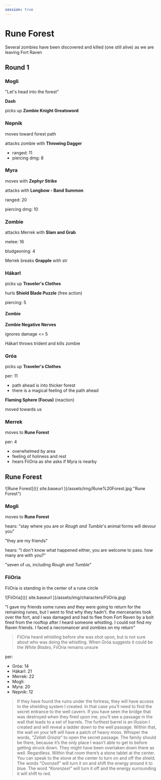 ```yaml
---
session: true
---
```


# Rune Forest

Several zombies have been discovered and killed (one still alive) as we are leaving <location>Fort Raven</location>

## Round 1

### Mogli

"Let's head into the forest"

**Dash**

picks up **Zombie Knight Greatsword**

### Nepnik

moves toward forest path

attacks zombie with **Throwing Dagger**
- ranged: 11
- piercing dmg: 8

### Myra

moves with **Zephyr Strike**

attacks with **Longbow - Band Summon**

ranged: 20 

piercing dmg: 10

### Zombie

attacks <merrek>Merrek</merrek> with **Slam and Grab**

melee: 16

bludgeoning: 4

<merrek>Merrek</merrek> breaks **Grapple** with str

### Hákarl

picks up **Traveler's Clothes**

hurls **Shield Blade Puzzle** (free action)

piercing: 5

#### Zombie

**Zombie Negative Nerves**

ignores damage <= 5

<hakarl>Hákarl</hakarl> throws trident and kills zombie

### Gróa

picks up **Traveler's Clothes**

per: 11

- path ahead is into thicker forest
- there is a magical feeling of the path ahead

**Flaming Sphere (Focus)** (reaction)

moved towards us

### Merrek

moves to **Rune Forest**

per: 4

- overwhelmed by area
- feeling of holiness and rest
- hears <fiioria>FiiOria</fiioria> as she asks if <myra>Myra</myra> is nearby

## Rune Forest

![Rune Forest]({{ site.baseurl }}/assets/img/Rune%20Forest.jpg "Rune Forest")

### Mogli

moves to **Rune Forest**

hears: "stay where you are or _<merrek>Rough</merrek> and <myra>Tumble</myra>_'s animal forms will devour you"

"they are my friends"

hears: "I don't know what happened either, you are welcome to pass. how many are with you?"

"seven of us, including _<merrek>Rough</merrek> and <myra>Tumble</myra>_"

### FiiOria

<fiioria>FiiOria</fiioria> is standing in the center of a rune circle

![FiiOria]({{ site.baseurl }}/assets/img/characters/FiiOria.jpg)

"I gave my friends some runes and they were going to return for the remaining runes, but I went to find why they hadn't. the mercenaries took over the fort, and I was damaged and had to flee from <location>Fort Raven</location> by a bolt fired from the rooftop after I heard someone whistling. I could not find my Raven friends. I faced a necromancer and zombies on my return"

> <span><fiioria>FiiOria</fiioria> heard whistling before she was shot upon, but is not sure about who was doing the whistling. When <groa>Gróa</groa> suggests it could be the _White Blades_, <fiioria>FiiOria</fiioria> remains unsure</span>

per:
- <span><groa>Gróa</groa>: 14</span>
- <span><hakarl>Hákarl</hakarl>: 21</span>
- <span><merrek>Merrek</merrek>: 22</span>
- <span><mogli>Mogli</mogli>: </span>
- <span><myra>Myra</myra>: 20</span>
- <span><nepnik>Nepnik</nepnik>: 12</span>


> If they have found the ruins under the fortress, they will have access to the shielding system I created. In that case you’ll need to find the secret entrance to the well cavern. If you have seen the bridge that was destroyed when they fired upon me, you’ll see a passage in the wall that leads to a set of barrels. The furthest barrel is an illusion I created and will reveal a ladder down to the well passage. Within that, the wall on your left will have a patch of heavy moss. Whisper the words, _“Zellah Grazia”_ to open the secret passage. The family should be there, because it’s the only place I wasn’t able to get to before getting struck down. They might have been overtaken down there as well. Regardless. Within that room there’s a stone tablet at the center. You can speak to the stone at the center to turn on and off the shield. The words _“Ovonzell”_ will turn it on and shift the energy around it to blue. The word _“Korenzeel”_ will turn it off and the energy surrounding it will shift to red.

